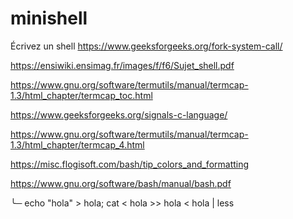 # minishell
Écrivez un shell
https://www.geeksforgeeks.org/fork-system-call/

https://ensiwiki.ensimag.fr/images/f/f6/Sujet_shell.pdf

https://www.gnu.org/software/termutils/manual/termcap-1.3/html_chapter/termcap_toc.html

https://www.geeksforgeeks.org/signals-c-language/

https://www.gnu.org/software/termutils/manual/termcap-1.3/html_chapter/termcap_4.html

https://misc.flogisoft.com/bash/tip_colors_and_formatting

https://www.gnu.org/software/bash/manual/bash.pdf

╰─ echo "hola" > hola; cat < hola >> hola < hola | less
